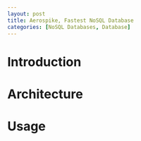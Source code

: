 ```yaml
---
layout: post
title: Aerospike, Fastest NoSQL Database
categories: [NoSQL Databases, Database]
---
```


# Introduction

# Architecture

# Usage
